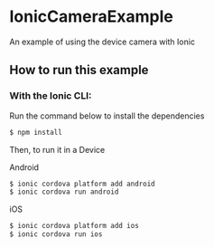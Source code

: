# IonicCameraExample
An example of using the device camera with Ionic

## How to run this example

### With the Ionic CLI:

Run the command below to install the dependencies

```bash
$ npm install
```

Then, to run it in a Device

Android

```bash
$ ionic cordova platform add android
$ ionic cordova run android
```

iOS

```bash
$ ionic cordova platform add ios
$ ionic cordova run ios
```
